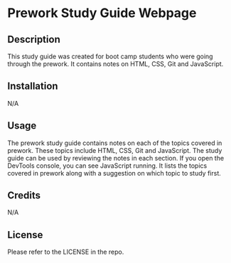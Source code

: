 # Prework Study Guide Webpage

## Description

This study guide was created for boot camp students who were going through the prework. It contains notes on HTML, CSS, Git and JavaScript. 

## Installation

N/A

## Usage

The prework study guide contains notes on each of the topics covered in prework. These topics include HTML, CSS, Git and JavaScript. The study guide can be used by reviewing the notes in each section. If you open the DevTools console, you can see JavaScript running. It lists the topics covered in prework along with a suggestion on which topic to study first.

## Credits

N/A

## License

Please refer to the LICENSE in the repo.